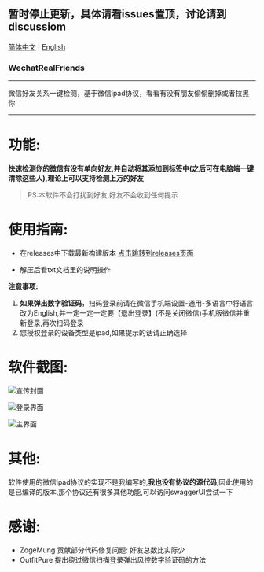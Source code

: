 ## 暂时停止更新，具体请看issues置顶，讨论请到discussiom

[简体中文](README.md) | [English](README_EN.md)

### WechatRealFriends
----

微信好友关系一键检测，基于微信ipad协议，看看有没有朋友偷偷删掉或者拉黑你

----
# 功能:
**快速检测你的微信有没有单向好友,并自动将其添加到标签中(之后可在电脑端一键清除这些人),理论上可以支持检测上万的好友**
> PS:本软件不会打扰到好友,好友不会收到任何提示

# 使用指南:
- 在releases中下载最新构建版本 [点击跳转到releases页面](https://github.com/StrayMeteor3337/WechatRealFriends/releases/)

- 解压后看txt文档里的说明操作

**注意事项:**
1. **如果弹出数字验证码**，扫码登录前请在微信手机端设置-通用-多语言中将语言改为English,并一定一定一定要【退出登录】(不是关闭微信)手机版微信并重新登录,再次扫码登录
2. 您授权登录的设备类型是ipad,如果提示的话请正确选择

# 软件截图:
![宣传封面](https://gitee.com/StrayMeteor3337/strayImg/raw/master/wrf-cover.jpg)

![登录界面](https://gitee.com/StrayMeteor3337/strayImg/raw/master/wrf-login.jpg)

![主界面](https://gitee.com/StrayMeteor3337/strayImg/raw/master/wrf.jpg)

# 其他:
软件使用的微信ipad协议的实现不是我编写的,**我也没有协议的源代码**,因此使用的是已编译的版本,那个协议还有很多其他功能,可以访问swaggerUI尝试一下

# 感谢:
- ZogeMung  贡献部分代码修复问题: 好友总数比实际少
- OutfitPure 提出绕过微信扫描登录弹出风控数字验证码的方法
